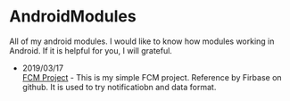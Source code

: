 # AndroidModules
All of my android modules. I would like to know how modules working in Android. If it is helpful for you, I will grateful.
 - 2019/03/17
   <br>[FCM Project](https://github.com/fightwen/AndroidModules/tree/master/FirebaseDemoTestApp) - This is my simple FCM project. Reference by Firbase on github. It is used to try notificatiobn and data format.
